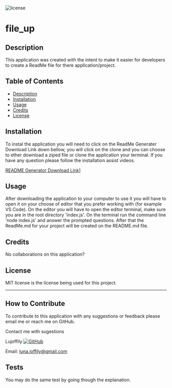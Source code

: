
![license](https://img.shields.io/badge/License-MIT-blue.svg)
# file_up 

## Description

This application was created with the intent to make it easier for developers to create a ReadMe file for there application/project.

## Table of Contents

- [Description](#description)
- [Installation](#installation)
- [Usage](#usage)
- [Credits](#credits)
- [License](#license)

## Installation

To instal the application you will need to click on the ReadMe Generater Download Link down bellow, you will click on the clone and you can choose to ether download a ziped file or clone the application your terminal. If you have any question please follow the installation assist videos.

[README Generator Download Link](https://github.com/Lujoffily/file_up)]

## Usage

After downloading the application to your computer to use it you will have to open it on your choose of editor that you prefer working with (for example VS Code). On the editor you will have to open the editor terminal, make sure you are in the root directory 'index.js'. On the terminal run the command line 'node index.js' and answer the prompted questions. After that the ReadMe.md for your project will be created on the README.md file.

## Credits

No collaborations on this application?

## License

MIT license is the license being used for this project.

---

## How to Contribute

To contribute to this application with any suggestions or feedback please email me or reach me on GitHub.

Contact me with sugestions

Lujoffily [![GitHub](https://img.shields.io/badge/GitHub-100000?style=for-the-badge&logo=github&logoColor=white)](https://github.com/Lujoffily)

Email: luna.joffily@gmail.com

## Tests

You may do the same test by going though the explanation.
